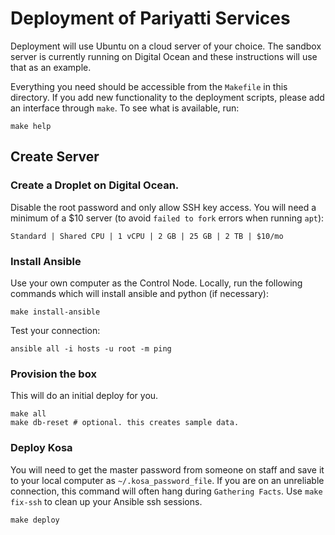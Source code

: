 # Deployment of Pariyatti Services

Deployment will use Ubuntu on a cloud server of your choice. The sandbox server is currently running on Digital Ocean and these instructions will use that as an example.

Everything you need should be accessible from the `Makefile` in this directory. If you add new functionality to the deployment scripts, please add an interface through `make`. To see what is available, run:

```
make help
```

## Create Server

### Create a Droplet on Digital Ocean.

Disable the root password and only allow SSH key access. You will need a minimum of a $10 server (to avoid `failed to fork` errors when running `apt`):

`Standard | Shared CPU | 1 vCPU | 2 GB | 25 GB | 2 TB | $10/mo`

### Install Ansible

Use your own computer as the Control Node. Locally, run the following commands which will install ansible and python (if necessary):

```
make install-ansible
```

Test your connection:

```
ansible all -i hosts -u root -m ping
```

### Provision the box

This will do an initial deploy for you.

```
make all
make db-reset # optional. this creates sample data.
```

### Deploy Kosa

You will need to get the master password from someone on staff and save it to your local computer as `~/.kosa_password_file`. If you are on an unreliable connection, this command will often hang during `Gathering Facts`. Use `make fix-ssh` to clean up your Ansible ssh sessions.

```
make deploy
```
